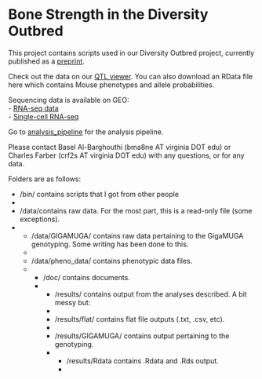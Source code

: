 # Bone Strength in the Diversity Outbred

This project contains scripts used in our Diversity Outbred project, currently published as a [preprint](https://www.biorxiv.org/content/10.1101/2020.06.24.169839v1).


Check out the data on our [QTL viewer](http://qtlviewer.uvadcos.io). You can also download an RData file here which contains Mouse phenotypes and allele probabilities.


Sequencing data is available on GEO:<br/>
    - [RNA-seq data](https://www.ncbi.nlm.nih.gov/geo/query/acc.cgi?acc=GSE152708)<br/>
    - [Single-cell RNA-seq](https://www.ncbi.nlm.nih.gov/geo/query/acc.cgi?acc=GSE152806)


Go to [analysis_pipeline](/doc/analysis_pipeline.md) for the analysis pipeline.


Please contact Basel Al-Barghouthi (bma8ne AT virginia DOT edu) or Charles Farber (crf2s AT virginia DOT edu) with any questions, or for any data.



Folders are as follows:
<ul>
<li>/bin/ contains scripts that I got from other people<li/>
    
 <li>/data/contains raw data. For the most part, this is a read-only file (some exceptions).<li/>
 <ul>   
 <li>/data/GIGAMUGA/ contains raw data pertaining to the GigaMUGA genotyping. Some writing has been done to this.<li/>
 <li>/data/pheno_data/ contains phenotypic data files.<li/>
 <ul/>      
 <li>/doc/ contains documents.<li/>
 <ul/>
 <li>/results/ contains output from the analyses described. A bit messy but:<li/>
 <li>/results/flat/ contains flat file outputs (.txt, .csv, etc).<li/>
 <li>/results/GIGAMUGA/ contains output pertaining to the genotyping.<li/>
 <ul/>
 <li>/results/Rdata contains .Rdata and .Rds output.<li/>
 <ul/>




